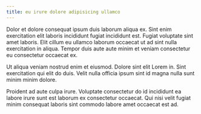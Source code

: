 ```yaml
---
title: eu irure dolore adipisicing ullamco
---
```


Dolor et dolore consequat ipsum duis laborum aliqua ex. Sint enim exercitation elit laboris incididunt fugiat incididunt est. Fugiat voluptate sint amet laboris. Elit cillum eu ullamco laborum occaecat ut ad sint nulla exercitation in aliqua. Tempor duis aute aute minim et veniam consectetur eu consectetur occaecat ex.

Ut aliqua veniam nostrud enim et eiusmod. Dolore sint elit Lorem in. Sint exercitation qui elit do duis. Velit nulla officia ipsum sint id magna nulla sunt minim minim dolore.

Proident ad aute culpa irure. Voluptate consectetur do id incididunt ea labore irure sunt est laborum ex consectetur occaecat. Qui nisi velit fugiat minim consequat laboris sint commodo labore amet occaecat est ad.